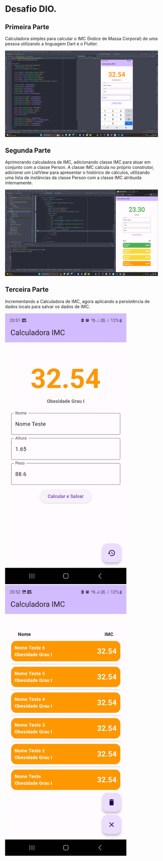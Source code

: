 # Desafio DIO.

## Primeira Parte

Calculadora simples para calcular o IMC (Índice de Massa Corporal) de uma pessoa utilizando a linguagem 
Dart e o Flutter.

<img src="assets/images/print.png" />
<br />

## Segunda Parte

Aprimorando calculadora de IMC, adicionando classe IMC para atuar em conjunto com a classe Person. 
A classe IMC calcula no próprio construtor, adicionei um ListView para apresentar o histórico de cálculos, 
utilizando uma lista de instâncias da classe Person com a classe IMC atribuída internamente.

<img src="assets/images/print2.png" />
<br />

## Terceira Parte

Incrementando a Calculadora de IMC, agora aplicando a persistência de dados locais para salvar os dados de IMC.

<img width="400" src="assets/images/print3.jpg" />               <img width="400" src="assets/images/print4.jpg" />
<br />

